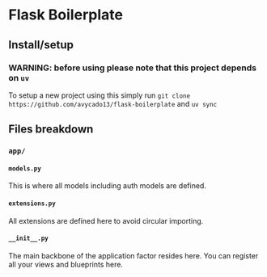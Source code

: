 # Flask Boilerplate
## Install/setup
### WARNING: before using please note that this project depends on ```uv```
To  setup a new project using this simply run
```git clone https://github.com/avycado13/flask-boilerplate```
and
```uv sync```

## Files breakdown
### `app/`
#### `models.py`
This is where all models including auth models are defined.
#### `extensions.py`
All extensions are defined here to avoid circular importing.
#### `__init__.py`
The main backbone of the application factor resides here.
You can register all your views and blueprints here.
